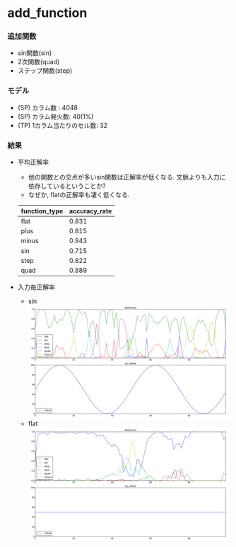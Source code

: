 add_function
====

### 追加関数
+ sin関数(sin)
+ 2次関数(quad)
+ ステップ関数(step)

### モデル
+ (SP) カラム数    : 4048
+ (SP) カラム発火数: 40(1%)
+ (TP) 1カラム当たりのセル数: 32

### 結果
+ 平均正解率
  + 他の関数との交点が多いsin関数は正解率が低くなる. 文脈よりも入力に依存しているということか?
  + なぜか, flatの正解率も凄く低くなる.

  | function_type | accuracy_rate |
  | -----         | -----         |
  | flat          | 0.831         |
  | plus          | 0.815         |
  | minus         | 0.943         |
  | sin           | 0.715         |
  | step          | 0.822         |
  | quad          | 0.889         |

+ 入力毎正解率
  + sin
    ![4048_40_32_sin.png](docs/images/4048_40_32_sin.png)
  + flat
    ![4048_40_32_flat.png](docs/images/4048_40_32_flat.png)
